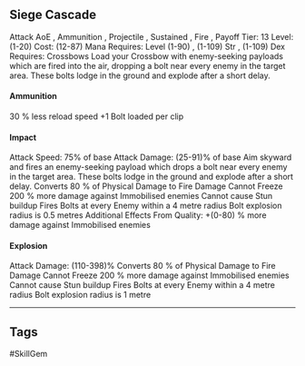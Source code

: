 ## Siege Cascade
Attack
AoE , Ammunition , Projectile , Sustained , Fire , Payoff
Tier: 13
Level: (1-20)
Cost: (12-87) Mana
Requires: Level (1-90) , (1-109) Str , (1-109) Dex
Requires: Crossbows
Load your Crossbow with enemy-seeking payloads which are fired into the air, dropping a bolt near every enemy in the target area. These bolts lodge in the ground and explode after a short delay.
#### Ammunition
30 % less reload speed
+1 Bolt loaded per clip
#### Impact
Attack Speed: 75% of base
Attack Damage: (25-91)% of base
Aim skyward and fires an enemy-seeking payload which drops a bolt near every enemy in the target area. These bolts lodge in the ground and explode after a short delay.
Converts 80 % of Physical Damage to Fire Damage
Cannot Freeze
200 % more damage against Immobilised enemies
Cannot cause Stun buildup
Fires Bolts at every Enemy within a 4 metre radius
Bolt explosion radius is 0.5 metres
Additional Effects From Quality:
+(0-80) % more damage against Immobilised enemies
#### Explosion
Attack Damage: (110-398)%
Converts 80 % of Physical Damage to Fire Damage
Cannot Freeze
200 % more damage against Immobilised enemies
Cannot cause Stun buildup
Fires Bolts at every Enemy within a 4 metre radius
Bolt explosion radius is 1 metre

---
## Tags
#SkillGem
